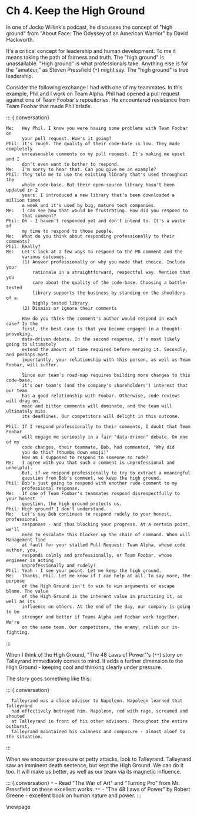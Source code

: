 # Ch 4. Keep the High Ground

In one of Jocko Willink's podcast, he discusses the concept of "high ground" from "About Face: The Odyssey of an American
Warrior" by David Hackworth.

It's a critical concept for leadership and human development. To me it means taking the path of fairness and truth. The
"high ground" is unassailable. "High ground" is what professionals take. Anything else is for the "amateur," as Steven
Pressfield (`*`) might say. The "high ground" is true leadership.

Consider the following exchange I had with one of my teammates. In this example, Phil and I work on Team Alpha. Phil
had opened a pull request against one of Team Foobar's repositories. He encountered resistance from Team Foobar that
made Phil bristle.

::: {.conversation}

    Me:   Hey Phil. I know you were having some problems with Team Foobar on
          your pull request. How's it going?
    Phil: It's rough. The quality of their code-base is low. They made completely
          unreasonable comments on my pull request. It's making me upset and I
          don't even want to bother to respond.
    Me:   I'm sorry to hear that. Can you give me an example? 
    Phil: They told me to use the existing library that's used throughout the
          whole code-base. But their open-source library hasn't been updated in 2
          years. I introduced a new library that's been downloaded a million times
          a week and it's used by big, mature tech companies.
    Me:   I can see how that would be frustrating. How did you respond to
          that comment?
    Phil: Oh - I haven't responded yet and don't intend to. It's a waste of
          my time to respond to those people.
    Me:   What do you think about responding professionally to their comments? 
    Phil: Really? 
    Me:   Let's look at a few ways to respond to the PR comment and the
          various outcomes.
          (1) Answer professionally on why you made that choice. Include your
              rationale in a straightforward, respectful way. Mention that you
              care about the quality of the code-base. Choosing a battle-tested
              library supports the business by standing on the shoulders of a
              highly tested library.
          (2) Dismiss or ignore their comments 

          How do you think the comment's author would respond in each case? In the
          first, the best case is that you become engaged in a thought-provoking,
          data-driven debate. In the second response, it's most likely going to ultimately
          extend the amount of time required before merging it. Secondly, and perhaps most
          importantly, your relationship with this person, as well as Team Foobar, will suffer.

          Since our team's road-map requires building more changes to this code-base,
          it's our team's (and the company's shareholders') interest that our team
          has a good relationship with Foobar. Otherwise, code reviews will drag on,
          mean and bitter comments will dominate, and the team will ultimately miss
          its deadlines. Our competitors will delight in this outcome.

    Phil: If I respond professionally to their comments, I doubt that Team Foobar
          will engage me seriously in a fair "data-driven" debate. On one of my
          code changes, their teammate, Bob, had commented, "Why did
          you do this? (thumbs down emoji)"
          How am I supposed to respond to someone so rude?
    Me:   I agree with you that such a comment is unprofessional and unhelpful.
          But, if we respond professionally to try to extract a meaningful
          question from Bob's comment, we keep the high ground.
    Phil: Bob's just going to respond with another rude comment to my
          professional response.
    Me:   If one of Team Foobar's teammates respond disrespectfully to your honest
          question, the high ground protects us.
    Phil: High ground? I don't understand.
    Me:   Let's say Bob continues to respond rudely to your honest, professional
          responses - and thus blocking your progress. At a certain point, we'll
          need to escalate this blocker up the chain of command. Whom will Management find
          at fault for your stalled Pull Request: Team Alpha, whose code author, you,
          responds calmly and professionally, or Team Foobar, whose engineer is acting
          unprofessionally and rudely?
    Phil: Yeah - I see your point. Let me keep the high ground. 
    Me:   Thanks, Phil. Let me know if I can help at all. To say more, the purpose
          of the High Ground isn't to win to win arguments or escape blame. The value
          of the High Ground is the inherent value in practicing it, as well as its
          influence on others. At the end of the day, our company is going to be
          stronger and better if Teams Alpha and Foobar work together. We're
          on the same team. Our competitors, the enemy, relish our in-fighting.
:::


When I think of the High Ground, "The 48 Laws of Power"'s (`**`)  story on Talleyrand
immediately comes to mind. It adds a further dimension to the High Ground - keeping cool
and thinking clearly under pressure.

The story goes something like this:

::: {.conversation}

      Talleyrand was a close advisor to Napoleon. Napoleon learned that Talleyrand
      had effectively betrayed him. Napoleon, red with rage, screamed and shouted
      at Talleyrand in front of his other advisors. Throughout the entire outburst,
      Talleyrand maintained his calmness and composure - almost aloof to the situation.

:::

When we encounter pressure or petty attacks, look to Talleyrand. Talleyrand saw an imminent
death sentence, but kept the High Ground. We can do it too. It will make us better, as well as
our team via its magnetic influence.

::: {.conversation}
    `*` - Read "The War of Art" and "Turning Pro" from Mr. Pressfield
          on these excellent works.
    `**` - "The 48 Laws of Power" by Robert Greene - excellent book
           on human nature and power.
:::

\newpage